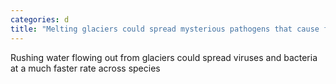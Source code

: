 ```yaml
---
categories: d
title: "Melting glaciers could spread mysterious pathogens that cause future pandemics scientists warn"
---
```

Rushing water flowing out from glaciers could spread viruses and bacteria at a much faster rate across species